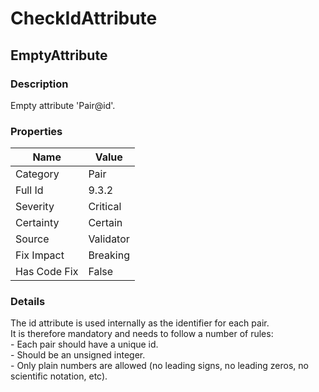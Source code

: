 ﻿---  
uid: Validator_9_3_2  
---

# CheckIdAttribute

## EmptyAttribute

### Description

Empty attribute 'Pair@id'.

### Properties

| Name         | Value     |
| ------------ | --------- |
| Category     | Pair      |
| Full Id      | 9.3.2     |
| Severity     | Critical  |
| Certainty    | Certain   |
| Source       | Validator |
| Fix Impact   | Breaking  |
| Has Code Fix | False     |

### Details

The id attribute is used internally as the identifier for each pair.  
It is therefore mandatory and needs to follow a number of rules:  
\- Each pair should have a unique id.  
\- Should be an unsigned integer.  
\- Only plain numbers are allowed (no leading signs, no leading zeros, no scientific notation, etc).
